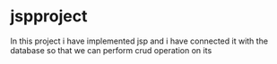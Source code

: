 # jspproject
In this project i have implemented jsp and i have connected it with the database so that we can perform crud operation on its
